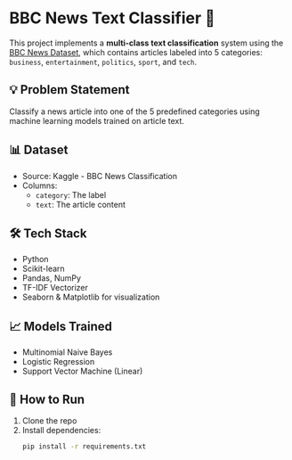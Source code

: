 # BBC News Text Classifier 📰

This project implements a **multi-class text classification** system using the [BBC News Dataset](https://www.kaggle.com/datasets/cpichot/bbc-news), which contains articles labeled into 5 categories: `business`, `entertainment`, `politics`, `sport`, and `tech`.

## 💡 Problem Statement

Classify a news article into one of the 5 predefined categories using machine learning models trained on article text.

## 📊 Dataset

- Source: Kaggle - BBC News Classification
- Columns:
  - `category`: The label
  - `text`: The article content

## 🛠️ Tech Stack

- Python
- Scikit-learn
- Pandas, NumPy
- TF-IDF Vectorizer
- Seaborn & Matplotlib for visualization

## 📈 Models Trained

- Multinomial Naive Bayes
- Logistic Regression
- Support Vector Machine (Linear)

## 🚀 How to Run

1. Clone the repo
2. Install dependencies:
   ```bash
   pip install -r requirements.txt
